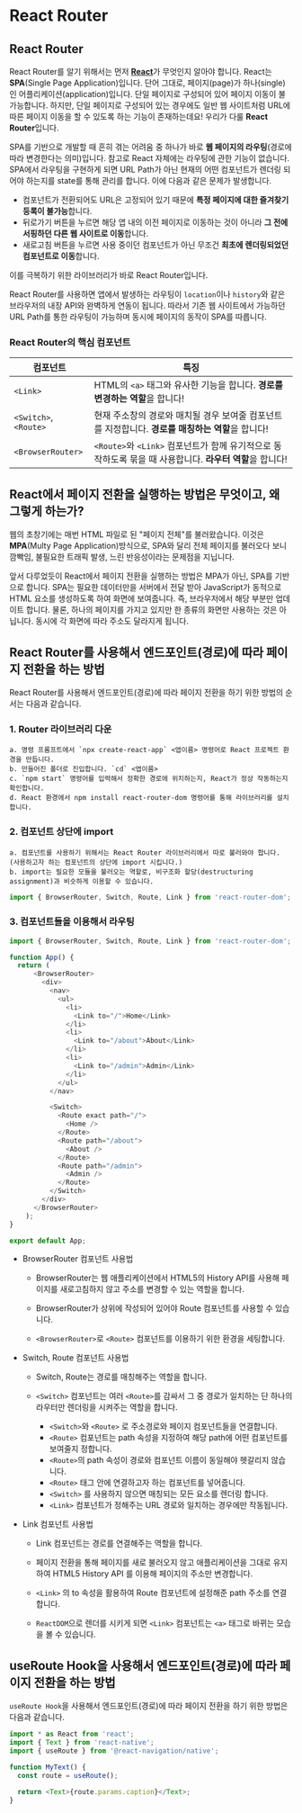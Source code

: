 # React Router

## React Router

React Router를 알기 위해서는 먼저 [**React**](https://www.notion.so/React-ecfdd205d0e44e898f75ef536b8bb36f)가 무엇인지 알아야 합니다. React는 **SPA**(Single Page Application)입니다. 단어 그대로, 페이지(page)가 하나(single)인 어플리케이션(application)입니다. 단일 페이지로 구성되어 있어 페이지 이동이 불가능합니다. 하지만, 단일 페이지로 구성되어 있는 경우에도 일반 웹 사이트처럼 URL에 따른 페이지 이동을 할 수 있도록 하는 기능이 존재하는데요! 우리가 다룰 **React Router**입니다.

SPA를 기반으로 개발할 때 흔히 겪는 어려움 중 하나가 바로 **웹 페이지의 라우팅**(경로에 따라 변경한다는 의미)입니다. 참고로 React 자체에는 라우팅에 관한 기능이 없습니다. SPA에서 라우팅을 구현하게 되면 URL Path가 아닌 현재의 어떤 컴포넌트가 렌더링 되어야 하는지를 state를 통해 관리를 합니다. 이에 다음과 같은 문제가 발생합니다.

- 컴포넌트가 전환되어도 URL은 고정되어 있기 때문에 **특정 페이지에 대한 즐겨찾기 등록이 불가능**합니다.
- 뒤로가기 버튼을 누르면 해당 앱 내의 이전 페이지로 이동하는 것이 아니라 **그 전에 서핑하던 다른 웹 사이트로 이동**합니다.
- 새로고침 버튼을 누르면 사용 중이던 컴포넌트가 아닌 무조건 **최초에 렌더링되었던 컴포넌트로 이동**합니다.

이를 극복하기 위한 라이브러리가 바로 React Router입니다.

React Router를 사용하면 앱에서 발생하는 라우팅이 `location`이나 `history`와 같은 브라우저의 내장 API와 완벽하게 연동이 됩니다. 따라서 기존 웹 사이트에서 가능하던 URL Path를 통한 라우팅이 가능하며 동시에 페이지의 동작이 SPA를 따릅니다.

### React Router의 **핵심 컴포넌트**

| 컴포넌트              | 특징                                                                                                     |
| --------------------- | -------------------------------------------------------------------------------------------------------- |
| `<Link>`              | HTML의 `<a>` 태그와 유사한 기능을 합니다. **경로를 변경하는 역할**을 합니다!                             |
| `<Switch>`, `<Route>` | 현재 주소창의 경로와 매치될 경우 보여줄 컴포넌트를 지정합니다. **경로를 매칭하는 역할**을 합니다!        |
| `<BrowserRouter>`     | `<Route>`와 `<Link>` 컴포넌트가 함께 유기적으로 동작하도록 묶을 때 사용합니다. **라우터 역할**을 합니다! |

## React에서 페이지 전환을 실행하는 방법은 무엇이고, 왜 그렇게 하는가?

웹의 초창기에는 매번 HTML 파일로 된 "페이지 전체"를 불러왔습니다. 이것은 **MPA**(Multy Page Application)방식으로, SPA와 달리 전체 페이지를 불러오다 보니 깜빡임, 불필요한 트래픽 발생, 느린 반응성이라는 문제점을 지닙니다.

앞서 다루었듯이 React에서 페이지 전환을 실행하는 방법은 MPA가 아닌, SPA를 기반으로 합니다. SPA는 필요한 데이터만을 서버에서 전달 받아 JavaScript가 동적으로 HTML 요소를 생성하도록 하여 화면에 보여줍니다. 즉, 브라우저에서 해당 부분만 업데이트 합니다. 물론, 하나의 페이지를 가지고 있지만 한 종류의 화면만 사용하는 것은 아닙니다. 동시에 각 화면에 따라 주소도 달라지게 됩니다.

## React Router를 사용해서 엔드포인트(경로)에 따라 페이지 전환을 하는 방법

React Router를 사용해서 엔드포인트(경로)에 따라 페이지 전환을 하기 위한 방법의 순서는 다음과 같습니다.

### 1. Router 라이브러리 다운

    a. 명령 프롬프트에서 `npx create-react-app` <앱이름> 명령어로 React 프로젝트 환경을 만듭니다.
    b. 만들어진 폴더로 진입합니다. `cd` <앱이름>
    c. `npm start` 명령어를 입력해서 정확한 경로에 위치하는지, React가 정상 작동하는지 확인합니다.
    d. React 환경에서 npm install react-router-dom 명령어를 통해 라이브러리를 설치합니다.

### 2. 컴포넌트 상단에 import

    a. 컴포넌트를 사용하기 위해서는 React Router 라이브러리에서 따로 불러와야 합니다. (사용하고자 하는 컴포넌트의 상단에 import 시킵니다.)
    b. import는 필요한 모듈을 불러오는 역할로, 비구조화 할당(destructuring assignment)과 비슷하게 이용할 수 있습니다.

```Javascript
import { BrowserRouter, Switch, Route, Link } from 'react-router-dom';
```

### 3. 컴포넌트들을 이용해서 라우팅

```Javascript
import { BrowserRouter, Switch, Route, Link } from 'react-router-dom';

function App() {
  return (
      <BrowserRouter>
        <div>
          <nav>
            <ul>
              <li>
                <Link to="/">Home</Link>
              </li>
              <li>
                <Link to="/about">About</Link>
              </li>
              <li>
                <Link to="/admin">Admin</Link>
              </li>
            </ul>
          </nav>

          <Switch>
            <Route exact path="/">
              <Home />
            </Route>
            <Route path="/about">
              <About />
            </Route>
            <Route path="/admin">
              <Admin />
            </Route>
          </Switch>
        </div>
      </BrowserRouter>
    );
}

export default App;
```

- BrowserRouter 컴포넌트 사용법

  - BrowserRouter는 웹 애플리케이션에서 HTML5의 History API를 사용해 페이지를 새로고침하지 않고 주소를 변경할 수 있는 역할을 합니다.

  - BrowserRouter가 상위에 작성되어 있어야 Route 컴포넌트를 사용할 수 있습니다.

  - `<BrowserRouter>`로 `<Route>` 컴포넌트를 이용하기 위한 환경을 세팅합니다.

- Switch, Route 컴포넌트 사용법

  - Switch, Route는 경로를 매칭해주는 역할을 합니다.

  - `<Switch>` 컴포넌트는 여러 `<Route>`를 감싸서 그 중 경로가 일치하는 단 하나의 라우터만 렌더링을 시켜주는 역할을 합니다.

    - `<Switch>`와 `<Route>` 로 주소경로와 페이지 컴포넌트들을 연결합니다.
    - `<Route>` 컴포넌트는 path 속성을 지정하여 해당 path에 어떤 컴포넌트를 보여줄지 정합니다.
    - `<Route>`의 path 속성이 경로와 컴포넌트 이름이 동일해야 헷갈리지 않습니다.
    - `<Route>` 태그 안에 연결하고자 하는 컴포넌트를 넣어줍니다.
    - `<Switch>` 를 사용하지 않으면 매칭되는 모든 요소를 렌더링 합니다.
    - `<Link>` 컴포넌트가 정해주는 URL 경로와 일치하는 경우에만 작동됩니다.

- Link 컴포넌트 사용법

  - Link 컴포넌트는 경로를 연결해주는 역할을 합니다.

  - 페이지 전환을 통해 페이지를 새로 불러오지 않고 애플리케이션을 그대로 유지하여 HTML5 History API 를 이용해 페이지의 주소만 변경합니다.

  - `<Link>` 의 to 속성을 활용하여 Route 컴포넌트에 설정해준 path 주소를 연결합니다.

  - `ReactDOM`으로 렌더를 시키게 되면 `<Link>` 컴포넌트는 `<a>` 태그로 바뀌는 모습을 볼 수 있습니다.

## useRoute Hook을 사용해서 엔드포인트(경로)에 따라 페이지 전환을 하는 방법

`useRoute Hook`을 사용해서 엔드포인트(경로)에 따라 페이지 전환을 하기 위한 방법은 다음과 같습니다.

```Javascript
import * as React from 'react';
import { Text } from 'react-native';
import { useRoute } from '@react-navigation/native';

function MyText() {
  const route = useRoute();

  return <Text>{route.params.caption}</Text>;
}
```
